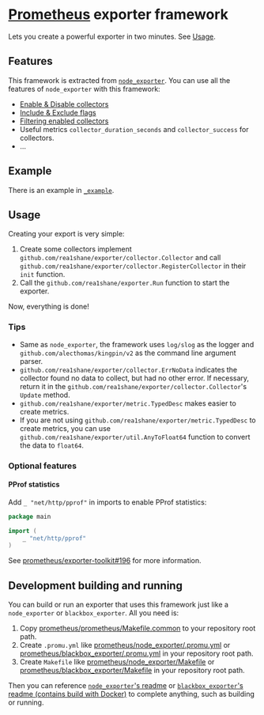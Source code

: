 # [Prometheus](https://github.com/prometheus/prometheus) exporter framework

Lets you create a powerful exporter in two minutes. See [Usage](#usage).

## Features

This framework is extracted from [`node_exporter`](https://github.com/prometheus/node_exporter). You can use all the features of `node_exporter` with this framework:

- [Enable & Disable collectors](https://github.com/prometheus/node_exporter/?tab=readme-ov-file#collectors)
- [Include & Exclude flags](https://github.com/prometheus/node_exporter/?tab=readme-ov-file#include--exclude-flags)
- [Filtering enabled collectors](https://github.com/prometheus/node_exporter/?tab=readme-ov-file#filtering-enabled-collectors)
- Useful metrics `collector_duration_seconds` and `collector_success` for collectors.
- ...

## Example

There is an example in [`_example`](https://github.com/rea1shane/exporter/tree/main/_example).

## Usage

Creating your export is very simple:

1. Create some collectors implement `github.com/rea1shane/exporter/collector.Collector` and call `github.com/rea1shane/exporter/collector.RegisterCollector` in their `init` function.
2. Call the `github.com/rea1shane/exporter.Run` function to start the exporter.

Now, everything is done!

### Tips

- Same as `node_exporter`, the framework uses `log/slog` as the logger and `github.com/alecthomas/kingpin/v2` as the command line argument parser.
- `github.com/rea1shane/exporter/collector.ErrNoData` indicates the collector found no data to collect, but had no other error. If necessary, return it in the `github.com/rea1shane/exporter/collector.Collector`'s `Update` method.
- `github.com/rea1shane/exporter/metric.TypedDesc` makes easier to create metrics.
- If you are not using `github.com/rea1shane/exporter/metric.TypedDesc` to create metrics, you can use `github.com/rea1shane/exporter/util.AnyToFloat64` function to convert the data to `float64`.

### Optional features

#### PProf statistics

Add `_ "net/http/pprof"` in imports to enable PProf statistics:

```go
package main

import (
	_ "net/http/pprof"
)
```

See [prometheus/exporter-toolkit#196](https://github.com/prometheus/exporter-toolkit/pull/196) for more information.

## Development building and running

You can build or run an exporter that uses this framework just like a `node_exporter` or `blackbox_exporter`. All you need is:

1. Copy [prometheus/prometheus/Makefile.common](https://github.com/prometheus/prometheus/blob/main/Makefile.common) to your repository root path.
2. Create `.promu.yml` like [prometheus/node_exporter/.promu.yml](https://github.com/prometheus/node_exporter/blob/master/.promu.yml) or [prometheus/blackbox_exporter/.promu.yml](https://github.com/prometheus/blackbox_exporter/blob/master/.promu.yml) in your repository root path.
3. Create `Makefile` like [prometheus/node_exporter/Makefile](https://github.com/prometheus/node_exporter/blob/master/Makefile) or [prometheus/blackbox_exporter/Makefile](https://github.com/prometheus/blackbox_exporter/blob/master/Makefile) in your repository root path.

Then you can reference [`node_exporter`'s readme](https://github.com/prometheus/node_exporter?tab=readme-ov-file#development-building-and-running) or [`blackbox_exporter`'s readme (contains build with Docker)](https://github.com/prometheus/blackbox_exporter?tab=readme-ov-file#building-the-software) to complete anything, such as building or running.
